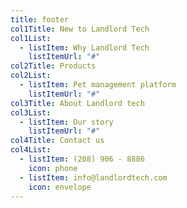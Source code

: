 ```yaml
---
title: footer
col1Title: New to Landlord Tech
col1List:
  - listItem: Why Landlord Tech
    listItemUrl: "#"
col2Title: Products
col2List:
  - listItem: Pet management platform
    listItemUrl: "#"
col3Title: About Landlord tech
col3List:
  - listItem: Our story
    listItemUrl: "#"
col4Title: Contact us
col4List:
  - listItem: (208) 906 - 8886
    icon: phone
  - listItem: info@landlordtech.com
    icon: envelope
---
```

